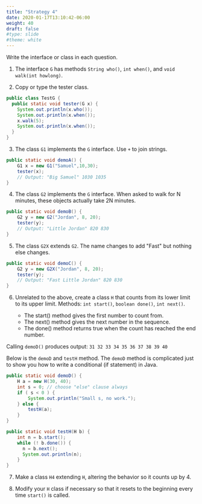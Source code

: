 ```yaml
---
title: "Strategy 4"
date: 2020-01-17T13:10:42-06:00
weight: 40
draft: false
#type: slide
#theme: white
---
```


Write the interface or class in each question.

1. The interface `G` has methods `String who()`, `int when()`, and
   `void walk(int howlong)`.

2. Copy or type the tester class.

```java
public class TestG {
  public static void tester(G x) {
    System.out.println(x.who());
    System.out.println(x.when());
    x.walk(5);
    System.out.println(x.when());
  }
}
```

3. The class `G1` implements the `G` interface. Use `+` to join strings.

```java
public static void demoA() {
    G1 x = new G1("Samuel",10,30);
    tester(x); 
    // Output: "Big Samuel" 1030 1035
}
```

4. The class `G2` implements the `G` interface. When asked to walk for
   N minutes, these objects actually take 2N minutes.
   
```java
public static void demoB() {
    G2 y = new G2("Jordan", 8, 20);
    tester(y);
    // Output: "Little Jordan" 820 830
}
```

5. The class `G2X` extends `G2`. The name changes to add "Fast" but
   nothing else changes.
   
```java
public static void demoC() {
    G2 y = new G2X("Jordan", 8, 20);
    tester(y);
    // Output: "Fast Little Jordan" 820 830
}
```

6. Unrelated to the above, create a class `H` that counts from its
   lower limit to its upper limit. Methods: `int start()`, `boolean
   done()`, `int next()`. 
   
   * The start() method gives the first number to count from.
   * The next() method gives the next number in the sequence.
   * The done() method returns true when the count has reached the end number.

Calling `demoD()` produces output: `31 32 33 34 35 36 37 38 39 40`

Below is the `demoD` and `testH` method. The `demoD` method is
complicated just to show you how to write a 
conditional (if statement) in Java.

```java
public static void demoD() {
    H a = new H(30, 40);
    int s = 0; // choose "else" clause always
    if ( s < 0 ) {
        System.out.println("Small s, no work.");
    } else {
        testH(a);
    }
}
```

```java
public static void testH(H b) {
    int n = b.start();
    while (! b.done()) {
      n = b.next();
      System.out.println(n);
    }
}
```


7. Make a class `H4` extending `H`, altering the behavior so it counts
   up by 4.
   
8. Modify your `H` class if necessary so that it resets to the
   beginning every time `start()` is called.
   
